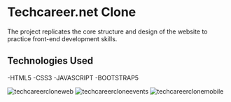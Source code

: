# Techcareer.net Clone


The project replicates the core structure and design of the website to practice front-end development skills.


##		Technologies Used
-HTML5
-CSS3
-JAVASCRIPT
-BOOTSTRAP5

![techcareercloneweb](https://github.com/user-attachments/assets/d0546889-792b-45f1-9052-049ba73d4e86)
![techcareercloneevents](https://github.com/user-attachments/assets/bca5ed35-3dc0-4be6-b274-55520af2c993)
![techcareerclonemobile](https://github.com/user-attachments/assets/ed2e268a-de9d-4abf-9735-dcbac6332c29)
